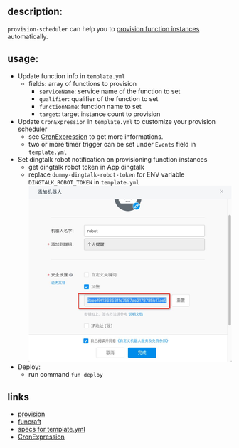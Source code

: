 ## description:

`provision-scheduler` can help you to [provision function instances](https://help.aliyun.com/document_detail/138103.html) automatically.

## usage:

* Update function info in `template.yml`
  * fields: array of functions to provision
    * `serviceName`: service name of the function to set
    * `qualifier`: qualifier of the function to set
    * `functionName`: function name to set
    * `target`: target instance count to provision
* Update `CronExpression` in `template.yml` to customize your provision scheduler
  * see [CronExpression](https://help.aliyun.com/document_detail/68172.html#h2-u5B9Au65F6u89E6u53D1u5668u914Du7F6E2) to get more informations.
  * two or more timer trigger can be set under `Events` field in `template.yml`
* Set dingtalk robot notification on provisioning function instances
  * get dingtalk robot token in App dingtalk
  * replace `dummy-dingtalk-robot-token` for ENV variable `DINGTALK_ROBOT_TOKEN` in `template.yml`
![image](images/dingtalk-token.png)
* Deploy:
  * run command `fun deploy`

## links

* [provision](https://help.aliyun.com/document_detail/138103.html)
* [funcraft](https://github.com/alibaba/funcraft)
* [specs for template.yml](https://github.com/alibaba/funcraft/blob/master/docs/specs/2018-04-03-zh-cn.md#aliyunserverlessservice)
* [CronExpression](https://help.aliyun.com/document_detail/68172.html#h2-u5B9Au65F6u89E6u53D1u5668u914Du7F6E2)
